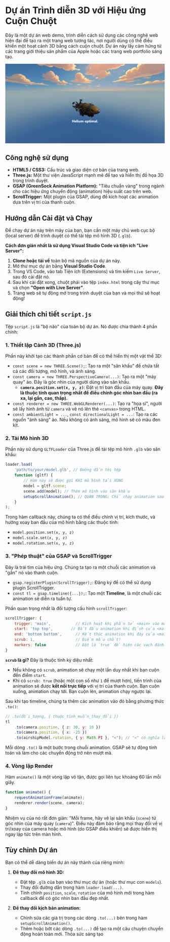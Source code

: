 # Dự án Trình diễn 3D với Hiệu ứng Cuộn Chuột

Đây là một dự án web demo, trình diễn cách sử dụng các công nghệ web hiện đại để tạo ra một trang web tương tác, nơi người dùng có thể điều khiển một hoạt cảnh 3D bằng cách cuộn chuột. Dự án này lấy cảm hứng từ các trang giới thiệu sản phẩm của Apple hoặc các trang web portfolio sáng tạo.


![Portfolio Screenshot](screenshot.png)

## Công nghệ sử dụng

*   **HTML5 / CSS3:** Cấu trúc và giao diện cơ bản của trang web.
*   **Three.js:** Một thư viện JavaScript mạnh mẽ để tạo và hiển thị đồ họa 3D trong trình duyệt.
*   **GSAP (GreenSock Animation Platform):** "Tiêu chuẩn vàng" trong ngành cho các hiệu ứng chuyển động (animation) hiệu suất cao trên web.
*   **ScrollTrigger:** Một plugin của GSAP, dùng để kích hoạt các animation dựa trên vị trí của thanh cuộn.

## Hướng dẫn Cài đặt và Chạy

Để chạy dự án này trên máy của bạn, bạn cần một máy chủ web cục bộ (local server) để trình duyệt có thể tải tệp mô hình 3D (`.glb`).

**Cách đơn giản nhất là sử dụng Visual Studio Code và tiện ích "Live Server":**

1.  **Clone hoặc tải về** toàn bộ mã nguồn của dự án này.
2.  Mở thư mục dự án bằng **Visual Studio Code**.
3.  Trong VS Code, vào tab Tiện ích (Extensions) và tìm kiếm `Live Server`, sau đó cài đặt nó.
4.  Sau khi cài đặt xong, chuột phải vào tệp `index.html` trong cây thư mục và chọn **"Open with Live Server"**.
5.  Trang web sẽ tự động mở trong trình duyệt của bạn và mọi thứ sẽ hoạt động!

## Giải thích chi tiết `script.js`

Tệp `script.js` là "bộ não" của toàn bộ dự án. Nó được chia thành 4 phần chính:

### 1. Thiết lập Cảnh 3D (Three.js)

Phần này khởi tạo các thành phần cơ bản để có thể hiển thị một vật thể 3D:

*   `const scene = new THREE.Scene();`: Tạo ra một "sân khấu" để chứa tất cả các đối tượng, mô hình, và ánh sáng.
*   `const camera = new THREE.PerspectiveCamera(...)`: Tạo ra một "máy quay" ảo. Đây là góc nhìn của người dùng vào sân khấu.
    *   **`camera.position.set(x, y, z)`**: Đặt vị trí ban đầu của máy quay. **Đây là thuộc tính quan trọng nhất để điều chỉnh góc nhìn ban đầu (ra xa, lại gần, cao, thấp).**
*   `const renderer = new THREE.WebGLRenderer(...)`: Tạo ra "họa sĩ", người sẽ lấy hình ảnh từ `camera` và vẽ nó lên thẻ `<canvas>` trong HTML.
*   `const ambientLight = ...`, `const directionalLight = ...`: Tạo ra các nguồn "ánh sáng" ảo. Nếu không có ánh sáng, mô hình sẽ có màu đen kịt.

### 2. Tải Mô hình 3D

Phần này sử dụng `GLTFLoader` của Three.js để tải tệp mô hình `.glb` vào sân khấu:

```javascript
loader.load(
    'path/to/your/model.glb', // Đường dẫn tới tệp
    function (gltf) {
        // Hàm này sẽ được gọi KHI mô hình tải XONG
        model = gltf.scene;
        scene.add(model); // Thêm mô hình vào sân khấu
        setupScrollAnimation(); // QUAN TRỌNG: Chỉ chạy animation sau khi mô hình đã sẵn sàng
    }
);
```
Trong hàm callback này, chúng ta có thể điều chỉnh vị trí, kích thước, và hướng xoay ban đầu của mô hình bằng các thuộc tính:
*   `model.position.set(x, y, z)`
*   `model.scale.set(x, y, z)`
*   `model.rotation.set(x, y, z)`

### 3. "Phép thuật" của GSAP và ScrollTrigger

Đây là trái tim của hiệu ứng. Chúng ta tạo ra một chuỗi các animation và "gắn" nó vào thanh cuộn.

*   `gsap.registerPlugin(ScrollTrigger);`: Đăng ký để có thể sử dụng plugin ScrollTrigger.
*   `const tl = gsap.timeline({...});`: Tạo một **Timeline**, là một chuỗi các animation sẽ diễn ra tuần tự.

Phần quan trọng nhất là đối tượng cấu hình `scrollTrigger`:

```javascript
scrollTrigger: {
    trigger: 'main',           // Kích hoạt khi phần tử <main> vào màn hình
    start: 'top top',        // Bắt đầu animation khi đỉnh của <main> chạm đỉnh màn hình
    end: 'bottom bottom',      // Kết thúc animation khi đáy của <main> chạm đáy màn hình
    scrub: 1,                  // Điểm mấu chốt!
    markers: false             // Đặt là `true` để hiện các vạch đánh dấu khi debug
}
```

**`scrub` là gì?** Đây là thuộc tính kỳ diệu nhất:
*   Nếu không có `scrub`, animation sẽ chạy một lần duy nhất khi bạn cuộn đến điểm `start`.
*   Khi có `scrub: true` (hoặc một con số như `1` để mượt hơn), tiến trình của animation sẽ được **kết nối trực tiếp** với vị trí của thanh cuộn. Bạn cuộn xuống, animation chạy tới. Bạn cuộn lên, animation chạy ngược lại.

Sau khi tạo timeline, chúng ta thêm các animation vào đó bằng phương thức `.to()`:

```javascript
// .to(đối_tượng, { thuộc_tính_muốn_thay_đổi })
tl
    .to(camera.position, { z: 30, y: 10 })
    .to(camera.position, { x: -25 })
    .to(airshipModel.rotation, { y: Math.PI }, "<"); // "<" có nghĩa là chạy CÙNG LÚC với animation trước đó
```
Mỗi dòng `.to()` là một bước trong chuỗi animation. GSAP sẽ tự động tính toán và làm cho các chuyển động trở nên mượt mà.

### 4. Vòng lặp Render

Hàm `animate()` là một vòng lặp vô tận, được gọi liên tục khoảng 60 lần mỗi giây.

```javascript
function animate() {
    requestAnimationFrame(animate);
    renderer.render(scene, camera);
}
```
Nhiệm vụ của nó rất đơn giản: "Mỗi frame, hãy vẽ lại sân khấu (`scene`) từ góc nhìn của máy quay (`camera`)". Điều này đảm bảo rằng mọi thay đổi về vị trí/xoay của camera hoặc mô hình (do GSAP điều khiển) sẽ được hiển thị ngay lập tức trên màn hình.

## Tùy chỉnh Dự án

Bạn có thể dễ dàng biến dự án này thành của riêng mình:

1.  **Để thay đổi mô hình 3D:**
    *   Đặt tệp `.glb` của bạn vào thư mục dự án (hoặc thư mục con `models`).
    *   Thay đổi đường dẫn trong hàm `loader.load(...)`.
    *   Tinh chỉnh `position`, `scale`, `rotation` của mô hình mới trong hàm callback để có góc nhìn ban đầu đẹp nhất.

2.  **Để thay đổi kịch bản animation:**
    *   Chỉnh sửa các giá trị trong các dòng `.to(...)` bên trong hàm `setupScrollAnimation()`.
    *   Thêm hoặc bớt các dòng `.to(...)` để tạo ra một câu chuyện chuyển động hoàn toàn mới. Thỏa sức sáng tạo